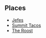 ## Places
- [Jefes](/Places/Jefes.md)
- [Summit Tacos](/Places/Summit%20Tacos.md)
- [The Roost](/Places/The%20Roost.md)